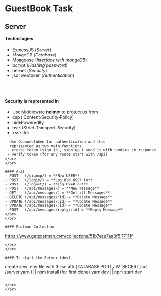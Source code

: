 # GuestBook Task

## Server

#### Technologies
- ExpressJS (_Server_)
- MongoDB (_Database_)
- Mongoose (_Interface with mongoDB_)
- bcrypt (_Hashing password_)
- helmet (_Security_)
- jsonwebtoken (_Authentication_)
</br>
</br>

#### Security is represented in
- Use Middleware **helmet** to protect us from
 - csp ( Content-Security-Policy)
 - hidePoweredBy
 - hsts (Strict-Transport-Security)
 - xssFilter
```
- Use Jsonwebtoken for authentication and this 
  represented as two main functions
 - create token (sign in , sign up ) send it with cookies in response
 - verify token (for any route start with /api)
</br>
</br>

#### APIs
- POST   (/signup/) = **New USER**
- POST   (/login/) = **Log Old USER in**
- POST   (/logout/) = **Log USER out**
- POST   (/api/messages/) = **New Message**
- GET    (/api/messages/) = **Get all Messages**
- DELETE (/api/messages/:id) = **Delete Message**
- UPDATE (/api/messages/:id) = **Update Message**
- UPDATE (/api/messages/:id) = **Update Message**
- POST   (/api/messages/reply/:id) = **Reply Message**
</br>
</br>

#### Postman Collection
```
https://www.getpostman.com/collections/51b7eae7aa3f5117111f
```
</br>
</br>

#### To start the Server (dev)
```
create new .env file with these attr [DATABASE,PORT,JWTSECERT]
cd /server
yarn i || npm install (for first clone) 
yarn dev || npm start dev

```

</br>
</br>
